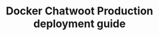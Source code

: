 ---
path: "/docs/deployment/deploy-chatwoot-with-docker"
title: "Docker Chatwoot Production deployment guide"
---